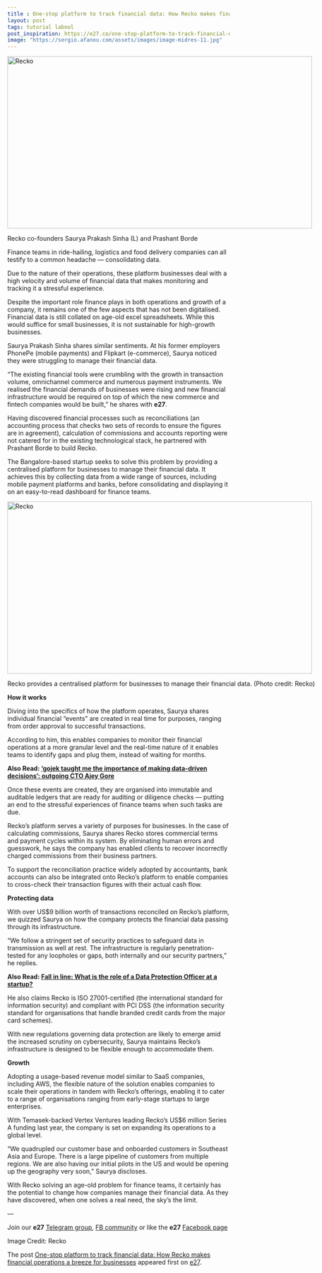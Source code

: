```yaml
---
title : One-stop platform to track financial data: How Recko makes financial operations a breeze for businesses
layout: post
tags: tutorial labnol
post_inspiration: https://e27.co/one-stop-platform-to-track-financial-data-how-recko-makes-financial-operations-a-breeze-for-businesses-20210326/
image: "https://sergio.afanou.com/assets/images/image-midres-11.jpg"
---
```


<div id="attachment_410155" style="width: 700px" class="wp-caption aligncenter"><img aria-describedby="caption-attachment-410155" loading="lazy" class="wp-image-410155 size-full" src="https://e27.co/wp-content/uploads/2021/03/Recko.feature.jpg" alt="Recko" width="690" height="390" /><p id="caption-attachment-410155" class="wp-caption-text">Recko co-founders Saurya Prakash Sinha (L) and Prashant Borde</p></div>
<p>Finance teams in ride-hailing, logistics and food delivery companies can all testify to a common headache &#8212; consolidating data.</p>
<p>Due to the nature of their operations, these platform businesses deal with a high velocity and volume of financial data that makes monitoring and tracking it a stressful experience.</p>
<p>Despite the important role finance plays in both operations and growth of a company, it remains one of the few aspects that has not been digitalised. Financial data is still collated on age-old excel spreadsheets. While this would suffice for small businesses, it is not sustainable for high-growth businesses.</p>
<p>Saurya Prakash Sinha shares similar sentiments. At his former employers PhonePe (mobile payments) and Flipkart (e-commerce), Saurya noticed they were struggling to manage their financial data.</p>
<p><span style="font-weight: 400;">&#8220;The existing financial tools were crumbling with the growth in transaction volume, omnichannel commerce and numerous payment instruments. We realised the financial demands of businesses were rising and new financial infrastructure would be required on top of which the new commerce and fintech companies would be built,&#8221; he shares with <strong>e27</strong>.</span></p>
<p>Having discovered financial processes such as reconciliations (an accounting process that checks two sets of records to ensure the figures are in agreement), calculation of commissions and accounts reporting were not catered for in the existing technological stack, he partnered with Prashant Borde to build Recko.</p>
<p>The Bangalore-based startup seeks to solve this problem by providing a centralised platform for businesses to manage their financial data. It achieves this by collecting data from a wide range of sources, including mobile payment platforms and banks, before consolidating and displaying it on an easy-to-read dashboard for finance teams.</p>
<div id="attachment_410472" style="width: 700px" class="wp-caption aligncenter"><img aria-describedby="caption-attachment-410472" loading="lazy" class="size-full wp-image-410472" src="https://e27.co/wp-content/uploads/2021/03/recko.jpg" alt="Recko" width="690" height="390" /><p id="caption-attachment-410472" class="wp-caption-text">Recko provides a centralised platform for businesses to manage their financial data. (Photo credit: Recko)</p></div>
<p><strong>How it works</strong></p>
<p>Diving into the specifics of how the platform operates, Saurya shares individual financial &#8220;events&#8221; are created in real time for purposes, ranging from order approval to successful transactions.</p>
<p>According to him, this enables companies to monitor their financial operations at a more granular level and the real-time nature of it enables teams to identify gaps and plug them, instead of waiting for months.</p>
<p><strong>Also Read: <a rel="follow" href="https://e27.co/gojek-stint-taught-me-the-importance-of-making-data-driven-decision-outgoing-cto-ajey-gore-20200611/">&#8216;gojek taught me the importance of making data-driven decisions&#8217;: outgoing CTO Ajey Gore</a></strong></p>
<p>Once these events are created, they are organised into immutable and auditable ledgers that are ready for auditing or diligence checks &#8212; putting an end to the stressful experiences of finance teams when such tasks are due.</p>
<p>Recko&#8217;s platform serves a variety of purposes for businesses. In the case of calculating commissions, Saurya shares Recko stores commercial terms and payment cycles within its system. By eliminating human errors and guesswork, he says the company has enabled clients to recover incorrectly charged commissions from their business partners.</p>
<p>To support the reconciliation practice widely adopted by accountants, bank accounts can also be integrated onto Recko&#8217;s platform to enable companies to cross-check their transaction figures with their actual cash flow.</p>
<p><strong>Protecting data</strong></p>
<p>With over US$9 billion worth of transactions reconciled on Recko&#8217;s platform, we quizzed Saurya on how the company protects the financial data passing through its infrastructure.</p>
<p><span style="font-weight: 400;">&#8220;We follow a stringent set of security practices to safeguard data in transmission as well at rest. The infrastructure is regularly penetration-tested for any loopholes or gaps, both internally and our security partners,&#8221; he replies.</span></p>
<p><strong>Also Read: <a rel="follow" href="https://e27.co/fall-in-line-what-is-the-role-of-a-data-protection-officer-at-a-startup-20200915/">Fall in line: What is the role of a Data Protection Officer at a startup?</a></strong></p>
<p>He also claims Recko is ISO 27001-certified (the international standard for information security) and compliant with PCI DSS (the information security standard for organisations that handle branded credit cards from the major card schemes).</p>
<p>With new regulations governing data protection are likely to emerge amid the increased scrutiny on cybersecurity, Saurya maintains Recko&#8217;s infrastructure is designed to be flexible enough to accommodate them.</p>
<p><strong>Growth</strong></p>
<p>Adopting a usage-based revenue model similar to SaaS companies, including AWS, the flexible nature of the solution enables companies to scale their operations in tandem with Recko&#8217;s offerings, enabling it to cater to a range of organisations ranging from early-stage startups to large enterprises.</p>
<p>With Temasek-backed Vertex Ventures leading Recko&#8217;s US$6 million Series A funding last year, the company is set on expanding its operations to a global level.</p>
<p><span style="font-weight: 400;">&#8220;We quadrupled our customer base and onboarded customers in Southeast Asia and Europe. There is a large pipeline of customers from multiple regions. We are also having our initial pilots in the US and would be opening up the geography very soon,&#8221; Saurya discloses.</span></p>
<p>With Recko solving an age-old problem for finance teams, it certainly has the potential to change how companies manage their financial data. As they have discovered, when one solves a real need, the sky&#8217;s the limit.</p>
<p>—</p>
<p data-pm-slice="1 1 []">Join our <strong>e27</strong> <a class="ProsemirrorEditor-link" rel="follow" href="https://t.me/joinchat/HmTbfBcGCZeykhM8NOlQ-g" rel="follow" >Telegram group</a>, <a class="ProsemirrorEditor-link" rel="follow" href="https://www.facebook.com/groups/e27co/permalink/886904662065955/" rel="follow" >FB community</a> or like the <strong>e27</strong> <a class="ProsemirrorEditor-link" rel="follow" href="https://www.facebook.com/e27/?ref=your_pages" rel="follow" >Facebook page</a></p>
<p data-pm-slice="1 1 []">Image Credit: Recko</p>
<p>The post <a rel="nofollow" href="https://e27.co/one-stop-platform-to-track-financial-data-how-recko-makes-financial-operations-a-breeze-for-businesses-20210326/">One-stop platform to track financial data: How Recko makes financial operations a breeze for businesses</a> appeared first on <a rel="nofollow" href="https://e27.co">e27</a>.</p>
